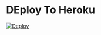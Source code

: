 # DEploy To Heroku
[![Deploy](https://www.herokucdn.com/deploy/button.svg)](https://heroku.com/deploy?template=https://github.com/lolivai/botucl)
